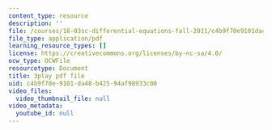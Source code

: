 ```yaml
---
content_type: resource
description: ''
file: /courses/18-03sc-differential-equations-fall-2011/c4b9f70e9101da48b42594af98933c00_XDhJ8lVGbl8.pdf
file_type: application/pdf
learning_resource_types: []
license: https://creativecommons.org/licenses/by-nc-sa/4.0/
ocw_type: OCWFile
resourcetype: Document
title: 3play pdf file
uid: c4b9f70e-9101-da48-b425-94af98933c00
video_files:
  video_thumbnail_file: null
video_metadata:
  youtube_id: null
---
```

